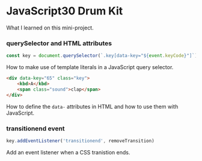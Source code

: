 # JavaScript30 Drum Kit

What I learned on this mini-project.

### querySelector and HTML attributes

``` javascript
const key = document.querySelector(`.key[data-key="${event.keyCode}"]`);
```

How to make use of template literals in a JavaScript query selector.

``` html
<div data-key="65" class="key">
    <kbd>A</kbd>
    <span class="sound">clap</span>
</div>
```

How to define the `data-` attributes in HTML and how to use them with JavaScript.


### transitionend event

``` javascript
key.addEventListener('transitionend', removeTransition)
```

Add an event listener when a CSS tranistion ends.

